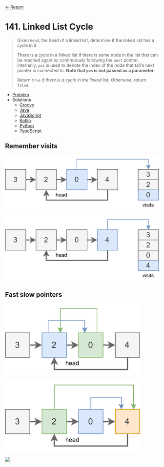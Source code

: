 [&larr; Return](https://hanggrian.github.io/grind-leetcode/)

# 141. Linked List Cycle

> Given `head`, the head of a linked list, determine if the linked list has a
  cycle in it.
>
> There is a cycle in a linked list if there is some node in the list that can
  be reached again by continuously following the `next` pointer. Internally,
  `pos` is used to denote the index of the node that tail's next pointer is
  connected to. **Note that `pos` is not passed as a parameter.**
>
> Return `true` *if there is a cycle in the linked list.* Otherwise, return
  `false`.

- [Problem](https://leetcode.com/problems/linked-list-cycle/)
- Solutions
  - [Groovy](https://github.com/hanggrian/grind-leetcode/blob/main/groovy/src/main/groovy/problems101_200/LinkedListCycle.groovy)
  - [Java](https://github.com/hanggrian/grind-leetcode/blob/main/java/src/main/java/problems101_200/LinkedListCycle.java)
  - [JavaScript](https://github.com/hanggrian/grind-leetcode/blob/main/javascript/src/problems101_200/linked-list-cycle.js)
  - [Kotlin](https://github.com/hanggrian/grind-leetcode/blob/main/kotlin/src/main/kotlin/problems101_200/LinkedListCycle.kt)
  - [Python](https://github.com/hanggrian/grind-leetcode/blob/main/python/src/problems101_200/linked_list_cycle.py)
  - [TypeScript](https://github.com/hanggrian/grind-leetcode/blob/main/typescript/src/problems101_200/linked-list-cycle.ts)

## Remember visits

![](https://github.com/hanggrian/grind-leetcode/raw/assets/problems101_200/linked-list-cycle1_1.svg)

![](https://github.com/hanggrian/grind-leetcode/raw/assets/problems101_200/linked-list-cycle1_2.svg)

## Fast slow pointers

![](https://github.com/hanggrian/grind-leetcode/raw/assets/problems101_200/linked-list-cycle2_1.svg)

![](https://github.com/hanggrian/grind-leetcode/raw/assets/problems101_200/linked-list-cycle2_2.svg)

![](https://github.com/hanggrian/grind-leetcode/raw/assets/problems101_200/linked-list-cycle2_3.svg)
